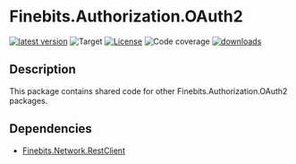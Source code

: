 # Finebits.Authorization.OAuth2

[![latest version](https://img.shields.io/nuget/v/Finebits.Authorization.OAuth2?logo=nuget)](https://www.nuget.org/packages/Finebits.Authorization.OAuth2)
![Target](https://img.shields.io/badge/dynamic/xml?label=Target&query=//TargetFramework[1]&url=https://raw.githubusercontent.com/finebits/Authorization.OAuth2/main/source/Authorization.OAuth2/Authorization.OAuth2.csproj)
[![License](https://img.shields.io/github/license/finebits/Authorization.OAuth2.svg)](https://github.com/finebits/Authorization.OAuth2/blob/main/LICENSE)
![Code coverage](https://img.shields.io/endpoint?url=https://gist.githubusercontent.com/finebits-github/74f6d448f4f568a286d4622e92afbc75/raw/Authorization.OAuth2-main-Finebits.Authorization.OAuth2-test-coverage.json&label=coverage)
[![downloads](https://img.shields.io/nuget/dt/Finebits.Authorization.OAuth2)](https://www.nuget.org/packages/Finebits.Authorization.OAuth2)

## Description

This package contains shared code for other Finebits.Authorization.OAuth2 packages.

## Dependencies

- [Finebits.Network.RestClient](https://www.nuget.org/packages/Finebits.Network.RestClient)
